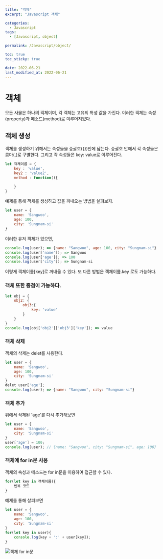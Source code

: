 ```yaml
---
title: "객체"
excerpt: "Javascript 객체"

categories:
  - Javascript
tags:
  - [Javascript, object]

permalink: /Javascript/object/

toc: true
toc_sticky: true

date: 2022-06-21
last_modified_at: 2022-06-21
---
```


# 객체
모든 사물은 하나의 객체이며, 각 객체는 고유의 특성 값을 가진다. 이러한 객체는 속성(property)과 메소드(method)로 이루어져있다.

## 객체 생성
객체를 생성하기 위해서는 속성들을 중괄호({})안에 담는다. 중괄호 안에서 각 속성들은 콤마(,)로 구별한다.
그리고 각 속성들은 key: value로 이루어진다.
```javascript
let 객체이름 = {
    key : 'value',
    key2 : 'value2',
    method : function(){

    }
}
```

예제를 통해 객체를 생성하고 값을 꺼내오는 방법을 살펴보자.

```javascript
let user = { 
    name: 'Sangwoo',
    age: 100,
    city: 'Sungnam-si'
}
```
이러한 유저 객체가 있으면,
```javascript
console.log(user); => {name: "Sangwoo", age: 100, city: "Sungnam-si"}
console.log(user['name']); => Sangwoo
console.log(user['age']); => 100
console.log(user['city']); => Sungnam-si
```
이렇게 객체이름[key]로 꺼내올 수 있다. 또 다른 방법은 객체이름.key 로도 가능하다.

### 객체 또한 중첩이 가능하다.
```javascript
let obj = {
    obj2: {
        obj3:{
            key: 'value'
        }
    }
}
console.log(obj['obj2']['obj3']['key']); => value
```

### 객체 삭제
객체의 삭제는 delet를 사용한다.
```javascript
let user = {
    name: 'Sangwoo',
    age: 100,
    city: 'Sungnam-si'
}
delet user['age'];
console.log(user); => {name: "Sangwoo", city: "Sungnam-si"}
```

### 객체 추가
위에서 삭제된 'age'를 다시 추가해보면
```javascript
let user = {
    name: 'Sangwoo',
    city: 'Sungnam-si'
}
user['age'] = 100;
console.log(user); // {name: "Sangwoo", city: "Sungnam-si", age: 100}
```
### 객체에 for in문 사용
객체의 속성과 메소드는 for in문을 이용하여 접근할 수 있다.
```javascript
for(let key in 객체이름){
    반복 코드
}
```
예제를 통해 살펴보면

```javascript
let user = {
    name: 'Sangwoo',
    age: 100,
    city: 'Sungnam-si'
}
for(let key in user){
    console.log(key + ':' + user[key]);
}
```

![객체 for in문](https://user-images.githubusercontent.com/46247666/56262642-90545280-611a-11e9-8267-311db73ff45a.jpg)
